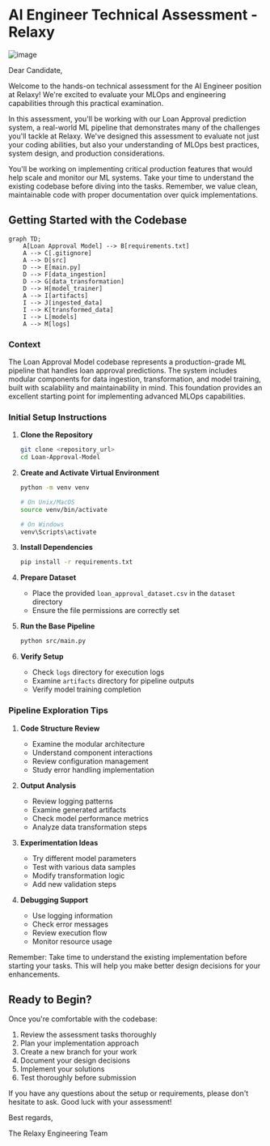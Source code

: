 # AI Engineer Technical Assessment - Relaxy

![image](https://github.com/user-attachments/assets/3d76f564-458a-4118-b9d1-7d9826cd8652)


Dear Candidate,

Welcome to the hands-on technical assessment for the AI Engineer position at Relaxy! We're excited to evaluate your MLOps and engineering capabilities through this practical examination.

In this assessment, you'll be working with our Loan Approval prediction system, a real-world ML pipeline that demonstrates many of the challenges you'll tackle at Relaxy. We've designed this assessment to evaluate not just your coding abilities, but also your understanding of MLOps best practices, system design, and production considerations.

You'll be working on implementing critical production features that would help scale and monitor our ML systems. Take your time to understand the existing codebase before diving into the tasks. Remember, we value clean, maintainable code with proper documentation over quick implementations.

## Getting Started with the Codebase
```mermaid
graph TD;
    A[Loan Approval Model] --> B[requirements.txt]
    A --> C[.gitignore]
    A --> D[src]
    D --> E[main.py]
    D --> F[data_ingestion]
    D --> G[data_transformation]
    D --> H[model_trainer]
    A --> I[artifacts]
    I --> J[ingested_data]
    I --> K[transformed_data]
    I --> L[models]
    A --> M[logs]
```

### Context
The Loan Approval Model codebase represents a production-grade ML pipeline that handles loan approval predictions. The system includes modular components for data ingestion, transformation, and model training, built with scalability and maintainability in mind. This foundation provides an excellent starting point for implementing advanced MLOps capabilities.

### Initial Setup Instructions

1. **Clone the Repository**
   ```bash
   git clone <repository_url>
   cd Loan-Approval-Model
   ```

2. **Create and Activate Virtual Environment**
   ```bash
   python -m venv venv
   
   # On Unix/MacOS
   source venv/bin/activate
   
   # On Windows
   venv\Scripts\activate
   ```

3. **Install Dependencies**
   ```bash
   pip install -r requirements.txt
   ```

4. **Prepare Dataset**
   - Place the provided `loan_approval_dataset.csv` in the `dataset` directory
   - Ensure the file permissions are correctly set

5. **Run the Base Pipeline**
   ```bash
   python src/main.py
   ```

6. **Verify Setup**
   - Check `logs` directory for execution logs
   - Examine `artifacts` directory for pipeline outputs
   - Verify model training completion

### Pipeline Exploration Tips

1. **Code Structure Review**
   - Examine the modular architecture
   - Understand component interactions
   - Review configuration management
   - Study error handling implementation

2. **Output Analysis**
   - Review logging patterns
   - Examine generated artifacts
   - Check model performance metrics
   - Analyze data transformation steps

3. **Experimentation Ideas**
   - Try different model parameters
   - Test with various data samples
   - Modify transformation logic
   - Add new validation steps

4. **Debugging Support**
   - Use logging information
   - Check error messages
   - Review execution flow
   - Monitor resource usage

Remember: Take time to understand the existing implementation before starting your tasks. This will help you make better design decisions for your enhancements.

## Ready to Begin?

Once you're comfortable with the codebase:
1. Review the assessment tasks thoroughly
2. Plan your implementation approach
3. Create a new branch for your work
4. Document your design decisions
5. Implement your solutions
6. Test thoroughly before submission

If you have any questions about the setup or requirements, please don't hesitate to ask. Good luck with your assessment!

Best regards,

The Relaxy Engineering Team
